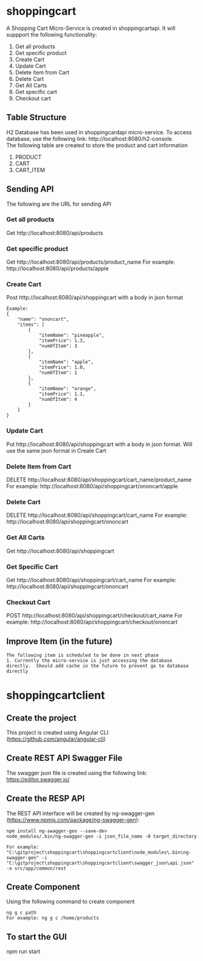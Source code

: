 # shoppingcart

A Shopping Cart Micro-Service is created in shoppingcartapi.  It will suppport the following functionality:
1. Get all products
2. Get specific product
3. Create Cart
4. Update Cart
5. Delete item from Cart
6. Delete Cart
7. Get All Carts
8. Get specific cart
9. Checkout cart

## Table Structure
H2 Database has been used in shoppingcardapi micro-service.  To access database, use the following link:  http://localhost:8080/h2-console.  
The following table are created to store the product and cart information
1. PRODUCT
2. CART
3. CART_ITEM

## Sending API
The following are the URL for sending API

### Get all products
Get http://localhost:8080/api/products

### Get specific product
Get http://localhost:8080/api/products/product_name
For example: http://localhost:8080/api/products/apple

### Create Cart
Post http://localhost:8080/api/shoppingcart with a body in json format

```
Example:
{
    "name": "ononcart",
    "items": [
        {
            "itemName": "pineapple",
            "itemPrice": 1.3,
            "numOfItem": 3
        },
        {
            "itemName": "apple",
            "itemPrice": 1.0,
            "numOfItem": 1
        },
        {
            "itemName": "orange",
            "itemPrice": 1.1,
            "numOfItem": 4
        }                         
    ]
}
```

### Update Cart
Put http://localhost:8080/api/shoppingcart with a body in json format. Will use the same json format in Create Cart

### Delete Item from Cart
DELETE http://localhost:8080/api/shoppingcart/cart_name/product_name
For example: http://localhost:8080/api/shoppingcart/ononcart/apple

### Delete Cart
DELETE http://localhost:8080/api/shoppingcart/cart_name
For example:  http://localhost:8080/api/shoppingcart/ononcart

### Get All Carts
Get http://localhost:8080/api/shoppingcart

### Get Specific Cart
Get http://localhost:8080/api/shoppingcart/cart_name
For example:  http://localhost:8080/api/shoppingcart/ononcart

### Checkout Cart
POST http://localhost:8080/api/shoppingcart/checkout/cart_name
For example:  http://localhost:8080/api/shoppingcart/checkout/ononcart
 
## Improve Item (in the future)
```
The following item is scheduled to be done in next phase
1. Currently the micro-service is just accessing the database directly.  Should add cache in the future to prevent go to database directly
```

# shoppingcartclient
## Create the project
This project is created using Angular CLI (https://github.com/angular/angular-cli)

## Create REST API Swagger File
The swagger json file is created using the following link:  https://editor.swagger.io/

## Create the RESP API
The REST API interface will be created by ng-swagger-gen (https://www.npmjs.com/package/ng-swagger-gen):

```
npm install ng-swagger-gen --save-dev
node_modules/.bin/ng-swagger-gen -i json_file_name -0 target_directory

For example:
"C:\gitproject\shoppingcart\shoppingcartclient\node_modules\.bin\ng-swagger-gen" -i "C:\gitproject\shoppingcart\shoppingcartclient\swagger_json\api.json" -o src/app/common/rest
```

## Create Component
Using the following command to create component

```
ng g c path
For example: ng g c /home/products
```

## To start the GUI
npm run start